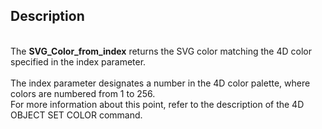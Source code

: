 ﻿<!-- Text := SVG_Color_from_index ( index ) -> index (Long Integer)-->## Description<br/>The **SVG\_Color\_from\_index** returns the SVG color matching the 4D color specified in the index parameter.<br/><br/>The index parameter designates a number in the 4D color palette, where colors are numbered from 1 to 256. <br/>For more information about this point, refer to the description of the 4D OBJECT SET COLOR command.